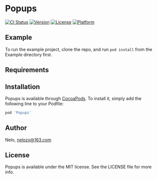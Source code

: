 # Popups

[![CI Status](https://img.shields.io/travis/Nelo/Popups.svg?style=flat)](https://travis-ci.org/Nelo/Popups)
[![Version](https://img.shields.io/cocoapods/v/Popups.svg?style=flat)](https://cocoapods.org/pods/Popups)
[![License](https://img.shields.io/cocoapods/l/Popups.svg?style=flat)](https://cocoapods.org/pods/Popups)
[![Platform](https://img.shields.io/cocoapods/p/Popups.svg?style=flat)](https://cocoapods.org/pods/Popups)

## Example

To run the example project, clone the repo, and run `pod install` from the Example directory first.

## Requirements

## Installation

Popups is available through [CocoaPods](https://cocoapods.org). To install
it, simply add the following line to your Podfile:

```ruby
pod 'Popups'
```

## Author

Nelo, nelozx@163.com

## License

Popups is available under the MIT license. See the LICENSE file for more info.
